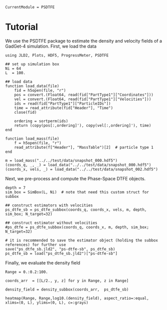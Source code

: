 ```@meta
CurrentModule = PSDTFE
```

# Tutorial

We use the PSDTFE package to estimate the density and velocity fields of a GadGet-4 simulation. First, we load the data


```@example tutorial1
using JLD2, Plots, HDF5, ProgressMeter, PSDTFE

## set up simulation box
Ni = 64
L  = 100.

## load data 
function load_data(file)
    fid = h5open(file, "r")
    pos = convert.(Float64, read(fid["PartType1"]["Coordinates"]))
    vel = convert.(Float64, read(fid["PartType1"]["Velocities"]))
    ids = read(fid["PartType1"]["ParticleIDs"])
    time = read_attribute(fid["Header"], "Time")
    close(fid)

    ordering = sortperm(ids)
    return (copy(pos[:,ordering]'), copy(vel[:,ordering]'), time)
end

function load_mass(file)
    f = h5open(file, "r")
    read_attribute(f["Header"], "MassTable")[2]  # particle type 1
end

m = load_mass("../../test/data/snapshot_000.hdf5")
(coords_q, _, _) = load_data("../../test/data/snapshot_000.hdf5")
(coords_x, vels, _) = load_data("../../test/data/snapshot_002.hdf5")
```

Next, we pre-process and compute the Phase-Space DTFE objects.

```@example tutorial1
depth = 7
sim_box = SimBox(L, Ni)  # note that need this custom struct for subbox

## construct estimators with velocities
ps_dtfe_sb = ps_dtfe_subbox(coords_q, coords_x, vels, m, depth, sim_box; N_target=32)

## construct estimator without velocities
#ps_dtfe = ps_dtfe_subbox(coords_q, coords_x, m, depth, sim_box; N_target=32)

# it is recommended to save the estimator object (holding the subbox references) for further use
save("ps_dtfe_sb.jld2", "ps-dtfe-sb", ps_dtfe_sb)
ps_dtfe_sb = load("ps_dtfe_sb.jld2")["ps-dtfe-sb"]
```

Finally, we evaluate the density field 
```@example tutorial1
Range = 0.:0.2:100.

coords_arr  = [[L/2., y, z] for y in Range, z in Range]

density_field = density_subbox(coords_arr,  ps_dtfe_sb)

heatmap(Range, Range,log10.(density_field), aspect_ratio=:equal, xlims=(0, L), ylims=(0, L), c=:grays) 
```

